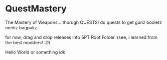 # QuestMastery
The Mastery of Weapons... thorugh QUESTS! do quests to get gunz booletz mediz bagpakz.  

for now, drag and drop releases into SPT Root Folder. (see, i learned from the best modders! :D)

Hello World or something idk
